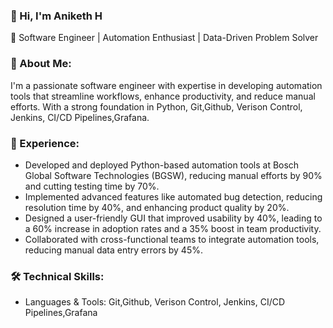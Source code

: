 ### 👋 Hi, I'm Aniketh H
🔹 Software Engineer | Automation Enthusiast | Data-Driven Problem Solver

### 📍 About Me:
I'm a passionate software engineer with expertise in developing automation tools that streamline workflows, enhance productivity, and reduce manual efforts. With a strong foundation in Python, Git,Github, Verison Control, Jenkins, CI/CD Pipelines,Grafana.
### 📂 Experience:
- Developed and deployed Python-based automation tools at Bosch Global Software Technologies (BGSW), reducing manual efforts by 90% and cutting testing time by 70%.
- Implemented advanced features like automated bug detection, reducing resolution time by 40%, and enhancing product quality by 20%.
- Designed a user-friendly GUI that improved usability by 40%, leading to a 60% increase in adoption rates and a 35% boost in team productivity.
- Collaborated with cross-functional teams to integrate automation tools, reducing manual data entry errors by 45%.

### 🛠 Technical Skills:
- Languages & Tools: Git,Github, Verison Control, Jenkins, CI/CD Pipelines,Grafana

